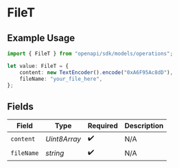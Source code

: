 # FileT

## Example Usage

```typescript
import { FileT } from "openapi/sdk/models/operations";

let value: FileT = {
    content: new TextEncoder().encode("0xA6F95Ac8dD"),
    fileName: "your_file_here",
};
```

## Fields

| Field              | Type               | Required           | Description        |
| ------------------ | ------------------ | ------------------ | ------------------ |
| `content`          | *Uint8Array*       | :heavy_check_mark: | N/A                |
| `fileName`         | *string*           | :heavy_check_mark: | N/A                |
